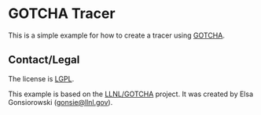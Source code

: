 # GOTCHA Tracer

This is a simple example for how to create a tracer using [GOTCHA](https://github.com/llnl/GOTCHA).

## Contact/Legal

The license is [LGPL](LGPL).

This example is based on the [LLNL/GOTCHA](https://github.com/llnl/GOTCHA) project.
It was created by Elsa Gonsiorowski (gonsie@llnl.gov).